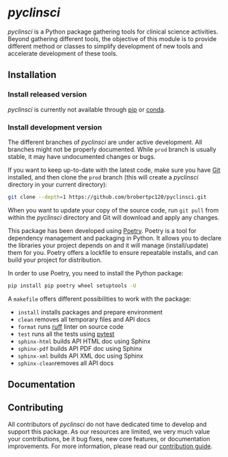 <!-- Copyright 2024 pyclinsci authors. See license.md file for details. -->

# *pyclinsci*

*pyclinsci* is a Python package gathering tools for clinical science
activities. Beyond gathering different tools, the objective of this module is
to provide different method or classes to simplify development of new tools and
accelerate development of these tools.

## Installation

### Install released version

*pyclinsci* is currently not available through
[pip](https://pip.pypa.io/en/stable) or
[conda](https://docs.conda.io/en/latest).

### Install development version

The different branches of *pyclinsci* are under active development. All
branches might not be properly documented. While `prod` branch is usually
stable, it may have undocumented changes or bugs.

If you want to keep up-to-date with the latest code, make sure you have
[Git](https://git-scm.com) installed, and then clone the `prod` branch (this
will create a *pyclinsci* directory in your current directory):

```bash
git clone --depth=1 https://github.com/brobertpc120/pyclinsci.git
```

When you want to update your copy of the source code, run `git pull` from
within the *pyclinsci* directory and Git will download and apply any changes.

This package has been developed using [Poetry](https://python-poetry.org/).
Poetry is a tool for dependency management and packaging in Python. It allows
you to declare the libraries your project depends on and it will manage
(install/update) them for you. Poetry offers a lockfile to ensure repeatable
installs, and can build your project for distribution.

In order to use Poetry, you need to install the Python package:

```bash
pip install pip poetry wheel setuptools -U
```

A `makefile` offers different possibilities to work with the package:

- `install` installs packages and prepare environment
- `clean` removes all temporary files and API docs
- `format` runs [ruff](https://docs.astral.sh/ruff/) linter on source code
- `test` runs all the tests using [pytest](https://docs.pytest.org/en/8.2.x/)
- `sphinx-html` builds API HTML doc using Sphinx
- `sphinx-pdf` builds API PDF doc using Sphinx
- `sphinx-xml` builds API XML doc using Sphinx
- `sphinx-clean`removes all API docs

## Documentation

## Contributing

All contributors of *pyclinsci* do not have dedicated time to develop and
support this package. As our resources are limited, we very much value your
contributions, be it bug fixes, new core features, or documentation
improvements. For more information, please read our
[contribution guide](contributing.md).
